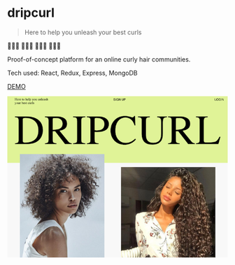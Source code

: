 # dripcurl 

> Here to help you unleash your best curls

👩🏼‍🦱 
👩🏽‍🦱
👩🏾‍🦱 
👩🏿‍🦱 

Proof-of-concept platform for an online curly hair communities.

Tech used: React, Redux, Express, MongoDB

[DEMO](ancient-woodland-39691.herokuapp.com)

![screenshot](dcurl.png)
